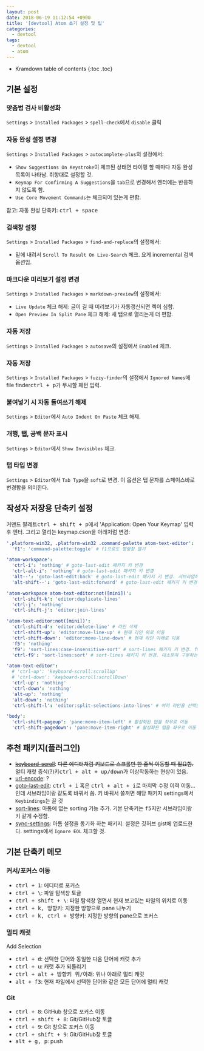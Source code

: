 ```yaml
---
layout: post
date: 2018-06-19 11:12:54 +0900
title: '[devtool] Atom 초기 설정 및 팁'
categories:
  - devtool
tags:
  - devtool
  - atom
---
```


* Kramdown table of contents
{:toc .toc}

## 기본 설정

### 맞춤법 검사 비활성화

`Settings` > `Installed Packages` > `spell-check`에서 `disable` 클릭

### 자동 완성 설정 변경

`Settings` > `Installed Packages` > `autocomplete-plus`의 설정에서:

- `Show Suggestions On Keystroke`이 체크된 상태면 타이핑 할 때마다 자동 완성 목록이 나타남. 취향대로 설정할 것.
- `Keymap For Confirming A Suggestions`을 `tab`으로 변경해서 엔터에는 반응하지 않도록 함.
- `Use Core Movement Commands`는 체크되어 있는게 편함.

참고: 자동 완성 단축키: <kbd>ctrl + space</kbd>

### 검색창 설정

`Settings` > `Installed Packages` > `find-and-replace`의 설정에서:

- 밑에 내려서 `Scroll To Result On Live-Search` 체크. 요게 incremental 검색 옵션임.

### 마크다운 미리보기 설정 변경

`Settings` > `Installed Packages` > `markdown-preview`의 설정에서:

- `Live Update` 체크 해제: 글이 길 때 미리보기가 자동갱신되면 렉이 심함.
- `Open Preview In Split Pane` 체크 해제: 새 탭으로 열리는게 더 편함.

### 자동 저장

`Settings` > `Installed Packages` > `autosave`의 설정에서 `Enabled` 체크.

### 자동 저장

`Settings` > `Installed Packages` > `fuzzy-finder`의 설정에서 `Ignored Names`에 file finder<kbd>ctrl + p</kbd>가 무시할 패턴 입력.

### 붙여넣기 시 자동 들여쓰기 해제

`Settings` > `Editor`에서 `Auto Indent On Paste` 체크 해제.

### 개행, 탭, 공백 문자 표시

`Settings` > `Editor`에서 `Show Invisibles` 체크.

### 탭 타입 변경

`Settings` > `Editor`에서 `Tab Type`을 `soft`로 변경. 이 옵션은 탭 문자를 스페이스바로 변경함을 의미한다.

## 작성자 저장용 단축키 설정

커맨드 팔레트<kbd>ctrl + shift + p</kbd>에서 'Application: Open Your Keymap' 입력 후 엔터. 그리고 열리는 keymap.cson을 아래처럼 변경:

```yml
'.platform-win32, .platform-win32 .command-palette atom-text-editor':
  'f1': 'command-palette:toggle' # f1으로도 명령창 열기

'atom-workspace':
  'ctrl-i': 'nothing' # goto-last-edit 패키지 키 변경
  'ctrl-alt-i': 'nothing' # goto-last-edit 패키지 키 변경
  'alt--': 'goto-last-edit:back' # goto-last-edit 패키지 키 변경. 서브라임하고 맞춤
  'alt-shift--': 'goto-last-edit:forward' # goto-last-edit 패키지 키 변경. 서브라임하고 맞춤

'atom-workspace atom-text-editor:not([mini])':
  'ctrl-shift-k': 'editor:duplicate-lines'
  'ctrl-j': 'nothing'
  'ctrl-shift-j': 'editor:join-lines'

'atom-text-editor:not([mini])':
  'ctrl-shift-d': 'editor:delete-line' # 라인 삭제
  'ctrl-shift-up': 'editor:move-line-up' # 현재 라인 위로 이동
  'ctrl-shift-down': 'editor:move-line-down' # 현재 라인 아래로 이동
  'f5': 'nothing'
  'f9': 'sort-lines:case-insensitive-sort' # sort-lines 패키지 키 변경. f9로 대소문자 구분 없이 정렬
  'ctrl-f9': 'sort-lines:sort' # sort-lines 패키지 키 변경. 대소문자 구분하는 정렬

'atom-text-editor':
  # 'ctrl-up': 'keyboard-scroll:scrollUp'
  # 'ctrl-down': 'keyboard-scroll:scrollDown'
  'ctrl-up': 'nothing'
  'ctrl-down': 'nothing'
  'alt-up': 'nothing'
  'alt-down': 'nothing'
  'ctrl-shift-l': 'editor:split-selections-into-lines' # 여러 라인을 선택한 상태에서 각 라인에 커서 생성. 서브라임하고 맞춤

'body':
  'ctrl-shift-pageup': 'pane:move-item-left' # 활성화된 탭을 좌우로 이동
  'ctrl-shift-pagedown': 'pane:move-item-right' # 활성화된 탭을 좌우로 이동
```

## 추천 패키지(플러그인)

- ~~[keyboard-scroll](https://atom.io/packages/keyboard-scroll)~~: ~~다른 에디터처럼 키보드로 스크롤만 한 줄씩 이동할 때 필요함.~~  
  멀티 캐럿 증식(?)키<kbd>ctrl + alt + up/down</kbd>가 이상작동하는 현상이 있음.
- [url-encode](https://atom.io/packages/url-encode): ?
- [goto-last-edit](https://atom.io/packages/goto-last-edit): <kbd>ctrl + i</kbd> 혹은 <kbd>ctrl + alt + i</kbd>로 마지막 수정 이력 이동... 인데 서브라임이랑 같도록 바꿔서 씀. 키 바꿔서 쓸꺼면 해당 패키지 settings에서 `Keybindings`는 끌 것
- [sort-lines](https://atom.io/packages/sort-lines): 아톰에 없는 sorting 기능 추가. 기본 단축키는 <kbd>f5</kbd>지만 서브라임이랑 키 같게 수정함.
- [sync-settings](https://atom.io/packages/sync-settings): 아톰 설정을 동기화 하는 패키지. 설정은 깃허브 gist에 업로드한다. settings에서 `Ignore EOL` 체크할 것.

## 기본 단축키 메모

### 커서/포커스 이동

- <kbd>ctrl + 1</kbd>: 에디터로 포커스
- <kbd>ctrl + \\</kbd>: 파일 탐색창 토글
- <kbd>ctrl + shift + \\</kbd>: 파일 탐색창 열면서 현재 보고있는 파일의 위치로 이동
- <kbd>ctrl + k, 방향키</kbd>: 지정한 방향으로 pane 나누기
- <kbd>ctrl + k, ctrl + 방향키</kbd>: 지정한 방향의 pane으로 포커스

### 멀티 캐럿

Add Selection

- <kbd>ctrl + d</kbd>: 선택한 단어와 동일한 다음 단어에 캐럿 추가
- <kbd>ctrl + u</kbd>: 캐럿 추가 되돌리기
- <kbd>ctrl + alt + 방향키 위/아래</kbd>: 위나 아래로 멀티 캐럿
- <kbd>alt + f3</kbd>: 현재 파일에서 선택한 단어와 같은 모든 단어에 멀티 캐럿

### Git

- <kbd>ctrl + 8</kbd>: GitHub 창으로 포커스 이동
- <kbd>ctrl + shift + 8</kbd>: Git/GitHub창 토글
- <kbd>ctrl + 9</kbd>: Git 창으로 포커스 이동
- <kbd>ctrl + shift + 9</kbd>: Git/GitHub창 토글
- <kbd>alt + g, p</kbd>: push
